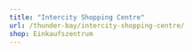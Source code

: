 ```yaml
---
title: "Intercity Shopping Centre"
url: /thunder-bay/intercity-shopping-centre/
shop: Einkaufszentrum
---
```

